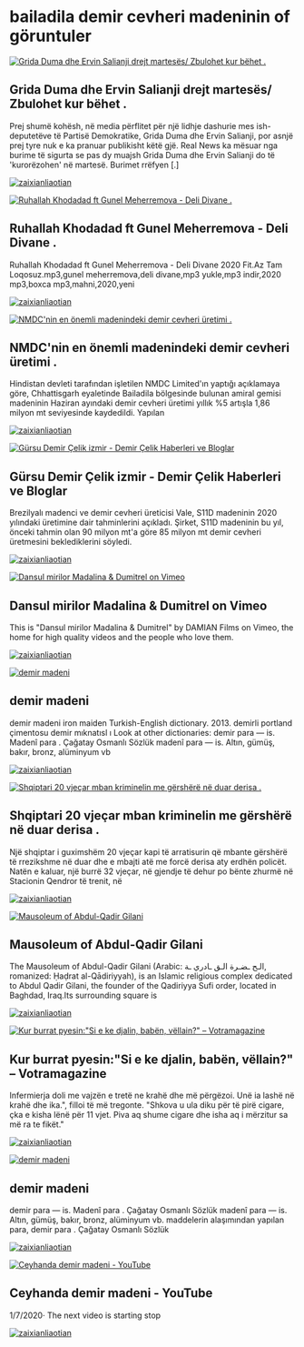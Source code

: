 # bailadila demir cevheri madeninin of göruntuler
<a href="https://mnn.zoosnet.net/LR/Chatpre.aspx?id=MNN94995150&p=https://topgrinding.com/" target="_blank">![Grida Duma dhe Ervin Salianji drejt martesës/ Zbulohet kur bëhet .](https://github.com/technlg/images/blob/main/16.jpg)</a>
## Grida Duma dhe Ervin Salianji drejt martesës/ Zbulohet kur bëhet .
Prej shumë kohësh, në media përflitet për një lidhje dashurie mes ish-deputetëve të Partisë Demokratike, Grida Duma dhe Ervin Salianji, por asnjë prej tyre nuk e ka pranuar publikisht këtë gjë. Real News ka mësuar nga burime të sigurta se pas dy muajsh Grida Duma dhe Ervin Salianji do të 'kurorëzohen' në martesë. Burimet rrëfyen [.]
<a href="https://mnn.zoosnet.net/LR/Chatpre.aspx?id=MNN94995150&p=https://topgrinding.com/" target="_blank"><img src="https://github.com/technlg/images/raw/main/chat11.jpg" alt="zaixianliaotian"/></a><a href="//whatsapp.shibangsoft.com/WhatsApp.php" ><img src="https://github.com/technlg/images/raw/main/chat11.png" alt=""></a>
<a href="https://mnn.zoosnet.net/LR/Chatpre.aspx?id=MNN94995150&p=https://topgrinding.com/" target="_blank">![Ruhallah Khodadad ft Gunel Meherremova - Deli Divane .](https://github.com/technlg/images/blob/main/42.jpg)</a>
## Ruhallah Khodadad ft Gunel Meherremova - Deli Divane .
Ruhallah Khodadad ft Gunel Meherremova - Deli Divane 2020 Fit.Az Tam Loqosuz.mp3,gunel meherremova,deli divane,mp3 yukle,mp3 indir,2020 mp3,boxca mp3,mahni,2020,yeni
<a href="https://mnn.zoosnet.net/LR/Chatpre.aspx?id=MNN94995150&p=https://topgrinding.com/" target="_blank"><img src="https://github.com/technlg/images/raw/main/chat11.jpg" alt="zaixianliaotian"/></a><a href="//whatsapp.shibangsoft.com/WhatsApp.php" ><img src="https://github.com/technlg/images/raw/main/chat11.png" alt=""></a>
<a href="https://mnn.zoosnet.net/LR/Chatpre.aspx?id=MNN94995150&p=https://topgrinding.com/" target="_blank">![NMDC'nin en önemli madenindeki demir cevheri üretimi .](https://github.com/technlg/images/blob/main/41.jpg)</a>
## NMDC'nin en önemli madenindeki demir cevheri üretimi .
Hindistan devleti tarafından işletilen NMDC Limited'ın yaptığı açıklamaya göre, Chhattisgarh eyaletinde Bailadila bölgesinde bulunan amiral gemisi madeninin Haziran ayındaki demir cevheri üretimi yıllık %5 artışla 1,86 milyon mt seviyesinde kaydedildi. Yapılan 
<a href="https://mnn.zoosnet.net/LR/Chatpre.aspx?id=MNN94995150&p=https://topgrinding.com/" target="_blank"><img src="https://github.com/technlg/images/raw/main/chat11.jpg" alt="zaixianliaotian"/></a><a href="//whatsapp.shibangsoft.com/WhatsApp.php" ><img src="https://github.com/technlg/images/raw/main/chat11.png" alt=""></a>
<a href="https://mnn.zoosnet.net/LR/Chatpre.aspx?id=MNN94995150&p=https://topgrinding.com/" target="_blank">![Gürsu Demir Çelik izmir - Demir Çelik Haberleri ve Bloglar](https://github.com/technlg/images/blob/main/34.jpg)</a>
## Gürsu Demir Çelik izmir - Demir Çelik Haberleri ve Bloglar
Brezilyalı madenci ve demir cevheri üreticisi Vale, S11D madeninin 2020 yılındaki üretimine dair tahminlerini açıkladı. Şirket, S11D madeninin bu yıl, önceki tahmin olan 90 milyon mt'a göre 85 milyon mt demir cevheri üretmesini beklediklerini söyledi.
<a href="https://mnn.zoosnet.net/LR/Chatpre.aspx?id=MNN94995150&p=https://topgrinding.com/" target="_blank"><img src="https://github.com/technlg/images/raw/main/chat11.jpg" alt="zaixianliaotian"/></a><a href="//whatsapp.shibangsoft.com/WhatsApp.php" ><img src="https://github.com/technlg/images/raw/main/chat11.png" alt=""></a>
<a href="https://mnn.zoosnet.net/LR/Chatpre.aspx?id=MNN94995150&p=https://topgrinding.com/" target="_blank">![Dansul mirilor Madalina & Dumitrel on Vimeo](https://github.com/technlg/images/blob/main/17.jpg)</a>
## Dansul mirilor Madalina & Dumitrel on Vimeo
This is "Dansul mirilor Madalina & Dumitrel" by DAMIAN Films on Vimeo, the home for high quality videos and the people who love them.
<a href="https://mnn.zoosnet.net/LR/Chatpre.aspx?id=MNN94995150&p=https://topgrinding.com/" target="_blank"><img src="https://github.com/technlg/images/raw/main/chat11.jpg" alt="zaixianliaotian"/></a><a href="//whatsapp.shibangsoft.com/WhatsApp.php" ><img src="https://github.com/technlg/images/raw/main/chat11.png" alt=""></a>
<a href="https://mnn.zoosnet.net/LR/Chatpre.aspx?id=MNN94995150&p=https://topgrinding.com/" target="_blank">![demir madeni](https://github.com/technlg/images/blob/main/45.jpg)</a>
## demir madeni
demir madeni iron maiden Turkish-English dictionary. 2013. demirli portland çimentosu demir mıknatısl ı Look at other dictionaries: demir para — is. Madenî para . Çağatay Osmanlı Sözlük madenî para — is. Altın, gümüş, bakır, bronz, alüminyum vb 
<a href="https://mnn.zoosnet.net/LR/Chatpre.aspx?id=MNN94995150&p=https://topgrinding.com/" target="_blank"><img src="https://github.com/technlg/images/raw/main/chat11.jpg" alt="zaixianliaotian"/></a><a href="//whatsapp.shibangsoft.com/WhatsApp.php" ><img src="https://github.com/technlg/images/raw/main/chat11.png" alt=""></a>
<a href="https://mnn.zoosnet.net/LR/Chatpre.aspx?id=MNN94995150&p=https://topgrinding.com/" target="_blank">![Shqiptari 20 vjeçar mban kriminelin me gërshërë në duar derisa .](https://github.com/technlg/images/blob/main/54.jpg)</a>
## Shqiptari 20 vjeçar mban kriminelin me gërshërë në duar derisa .
Një shqiptar i guximshëm 20 vjeçar kapi të arratisurin që mbante gërshërë të rrezikshme në duar dhe e mbajti atë me forcë derisa aty erdhën policët. Natën e kaluar, një burrë 32 vjeçar, në gjendje të dehur po bënte zhurmë në Stacionin Qendror të trenit, në
<a href="https://mnn.zoosnet.net/LR/Chatpre.aspx?id=MNN94995150&p=https://topgrinding.com/" target="_blank"><img src="https://github.com/technlg/images/raw/main/chat11.jpg" alt="zaixianliaotian"/></a><a href="//whatsapp.shibangsoft.com/WhatsApp.php" ><img src="https://github.com/technlg/images/raw/main/chat11.png" alt=""></a>
<a href="https://mnn.zoosnet.net/LR/Chatpre.aspx?id=MNN94995150&p=https://topgrinding.com/" target="_blank">![Mausoleum of Abdul-Qadir Gilani](https://github.com/technlg/images/blob/main/3.jpg)</a>
## Mausoleum of Abdul-Qadir Gilani
The Mausoleum of Abdul-Qadir Gilani (Arabic: الـح ـضـرة الـق ـادري ـة, romanized: Ḥaḍrat al-Qādiriyyah), is an Islamic religious complex dedicated to Abdul Qadir Gilani, the founder of the Qadiriyya Sufi order, located in Baghdad, Iraq.Its surrounding square is 
<a href="https://mnn.zoosnet.net/LR/Chatpre.aspx?id=MNN94995150&p=https://topgrinding.com/" target="_blank"><img src="https://github.com/technlg/images/raw/main/chat11.jpg" alt="zaixianliaotian"/></a><a href="//whatsapp.shibangsoft.com/WhatsApp.php" ><img src="https://github.com/technlg/images/raw/main/chat11.png" alt=""></a>
<a href="https://mnn.zoosnet.net/LR/Chatpre.aspx?id=MNN94995150&p=https://topgrinding.com/" target="_blank">![Kur burrat pyesin:"Si e ke djalin, babën, vëllain?" – Votramagazine](https://github.com/technlg/images/blob/main/5.jpg)</a>
## Kur burrat pyesin:"Si e ke djalin, babën, vëllain?" – Votramagazine
Infermierja doli me vajzën e tretë ne krahë dhe më përgëzoi. Unë ia lashë në krahë dhe ika.", filloi të më tregonte. "Shkova u ula diku për të pirë cigare, çka e kisha lënë për 11 vjet. Piva aq shume cigare dhe isha aq i mërzitur sa më ra te fikët."
<a href="https://mnn.zoosnet.net/LR/Chatpre.aspx?id=MNN94995150&p=https://topgrinding.com/" target="_blank"><img src="https://github.com/technlg/images/raw/main/chat11.jpg" alt="zaixianliaotian"/></a><a href="//whatsapp.shibangsoft.com/WhatsApp.php" ><img src="https://github.com/technlg/images/raw/main/chat11.png" alt=""></a>
<a href="https://mnn.zoosnet.net/LR/Chatpre.aspx?id=MNN94995150&p=https://topgrinding.com/" target="_blank">![demir madeni](https://github.com/technlg/images/blob/main/54.jpg)</a>
## demir madeni
demir para — is. Madenî para . Çağatay Osmanlı Sözlük madenî para — is. Altın, gümüş, bakır, bronz, alüminyum vb. maddelerin alaşımından yapılan para, demir para . Çağatay Osmanlı Sözlük
<a href="https://mnn.zoosnet.net/LR/Chatpre.aspx?id=MNN94995150&p=https://topgrinding.com/" target="_blank"><img src="https://github.com/technlg/images/raw/main/chat11.jpg" alt="zaixianliaotian"/></a><a href="//whatsapp.shibangsoft.com/WhatsApp.php" ><img src="https://github.com/technlg/images/raw/main/chat11.png" alt=""></a>
<a href="https://mnn.zoosnet.net/LR/Chatpre.aspx?id=MNN94995150&p=https://topgrinding.com/" target="_blank">![Ceyhanda demir madeni - YouTube](https://github.com/technlg/images/blob/main/15.jpg)</a>
## Ceyhanda demir madeni - YouTube
1/7/2020· The next video is starting stop
<a href="https://mnn.zoosnet.net/LR/Chatpre.aspx?id=MNN94995150&p=https://topgrinding.com/" target="_blank"><img src="https://github.com/technlg/images/raw/main/chat11.jpg" alt="zaixianliaotian"/></a><a href="//whatsapp.shibangsoft.com/WhatsApp.php" ><img src="https://github.com/technlg/images/raw/main/chat11.png" alt=""></a>

